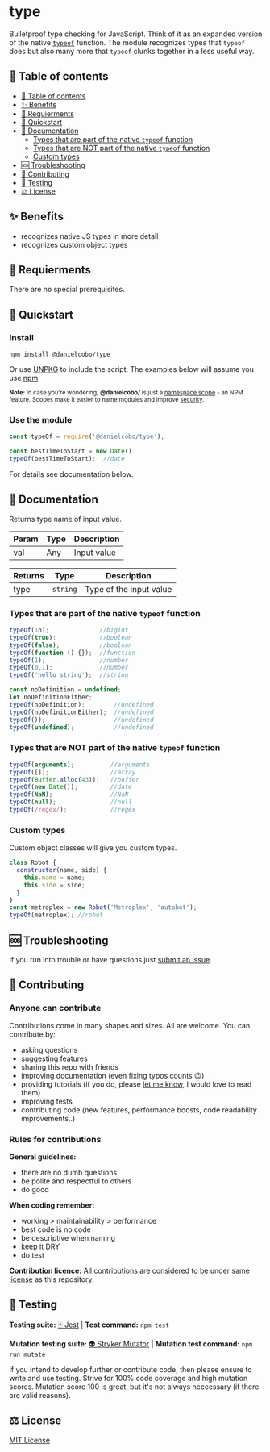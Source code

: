 # type

Bulletproof type checking for JavaScript. Think of it as an expanded version of the native [`typeof`](https://developer.mozilla.org/en-US/docs/Web/JavaScript/Reference/Operators/typeof) function. The module recognizes types that `typeof` does but also many more that `typeof` clunks together in a less useful way.

## 🧭 Table of contents
- [🧭 Table of contents](#-table-of-contents)
- [✨ Benefits](#-benefits)
- [🎒 Requierments](#-requierments)
- [🚀 Quickstart](#-quickstart)
- [📘 Documentation](#-documentation)
  - [Types that are part of the native `typeof` function](#types-that-are-part-of-the-native-typeof-function)
  - [Types that are NOT part of the native `typeof` function](#types-that-are-not-part-of-the-native-typeof-function)
  - [Custom types](#custom-types)
- [🆘 Troubleshooting](#-troubleshooting)
- [🤝 Contributing](#-contributing)
- [🧪 Testing](#-testing)
- [⚖️ License](#️-license)

## ✨ Benefits

- recognizes native JS types in more detail
- recognizes custom object types

## 🎒 Requierments

There are no special prerequisites.

## 🚀 Quickstart

### Install

```cli
npm install @danielcobo/type
```

Or use [UNPKG](https://unpkg.com/) to include the script.
The examples below will assume you use [npm](https://www.npmjs.com/)

<sub>**Note:** In case you're wondering, **@danielcobo/** is just a [namespace scope](https://docs.npmjs.com/about-scopes/) - an NPM feature. Scopes make it easier to name modules and improve [security](https://github.blog/2021-02-12-avoiding-npm-substitution-attacks/).</sub>

### Use the module

```js
const typeOf = require('@danielcobo/type');

const bestTimeToStart = new Date()
typeOf(bestTimeToStart);  //date
```

For details see documentation below.

## 📘 Documentation

Returns type name of input value.

| Param       | Type     | Description             |
| ----------- | -------- | ----------------------- |
| val         | Any      | Input value             |

| Returns     | Type     | Description             |
| ----------- | -------- | ----------------------- |
| type        | `string` | Type of the input value |

### Types that are part of the native `typeof` function

```js
typeOf(1n);              //bigint
typeOf(true);            //boolean
typeOf(false);           //boolean
typeOf(function () {});  //function
typeOf(1);               //number
typeOf(0.1);             //number
typeOf('hello string');  //string

const noDefinition = undefined;
let noDefinitionEither;
typeOf(noDefinition);        //undefined
typeOf(noDefinitionEither);  //undefined
typeOf());                   //undefined
typeOf(undefined);           //undefined
```

### Types that are NOT part of the native `typeof` function

```js
typeOf(arguments);          //arguments
typeOf([]);                 //array
typeOf(Buffer.alloc(43));   //buffer
typeOf(new Date());         //date
typeOf(NaN);                //NaN
typeOf(null);               //null
typeOf(/regex/);            //regex
```

### Custom types

Custom object classes will give you custom types.

```js
class Robot {
  constructor(name, side) {
    this.name = name;
    this.side = side;
  }
}
const metroplex = new Robot('Metroplex', 'autobot');
typeOf(metroplex); //robot
```

## 🆘 Troubleshooting

If you run into trouble or have questions just [submit an issue](https://github.com/danielcobo/fs/issues).

## 🤝 Contributing

### Anyone can contribute

Contributions come in many shapes and sizes. All are welcome.
You can contribute by:

- asking questions
- suggesting features
- sharing this repo with friends
- improving documentation (even fixing typos counts 😉)
- providing tutorials (if you do, please [let me know](https://twitter.com/danielcobocom), I would love to read them)
- improving tests
- contributing code (new features, performance boosts, code readability improvements..)

### Rules for contributions

**General guidelines:**

- there are no dumb questions
- be polite and respectful to others
- do good

**When coding remember:**

- working > maintainability > performance
- best code is no code
- be descriptive when naming
- keep it [DRY](https://en.wikipedia.org/wiki/Don%27t_repeat_yourself)
- do test

**Contribution licence:**
All contributions are considered to be under same [license](#license) as this repository.

## 🧪 Testing

**Testing suite:** [🃏 Jest](https://jestjs.io) | **Test command:** `npm test`

**Mutation testing suite:** [👽 Stryker Mutator](https://stryker-mutator.io) | **Mutation test command:** `npm run mutate`

If you intend to develop further or contribute code, then please ensure to write and use testing. Strive for 100% code coverage and high mutation scores. Mutation score 100 is great, but it's not always neccessary (if there are valid reasons).

## ⚖️ License

[MIT License](https://github.com/danielcobo/type/blob/master/LICENSE.md)
